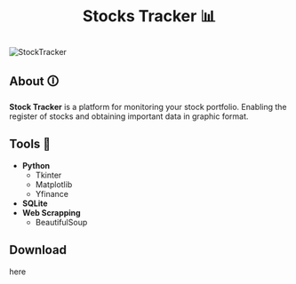 <h1 align="center">
    <p> Stocks Tracker 📊</p>
</h1>

![StockTracker](https://github.com/MatheuShio7/Stocks-Tracker/assets/122505448/107f4329-53a1-4264-9e47-edea8ef36f50)

## About 🛈

**Stock Tracker** is a platform for monitoring your stock portfolio. Enabling the register of stocks and obtaining important data in graphic format.

## Tools 🧰

- **Python**
    - Tkinter
    - Matplotlib
    - Yfinance
- **SQLite**
- **Web Scrapping**
    - BeautifulSoup

## Download

here
